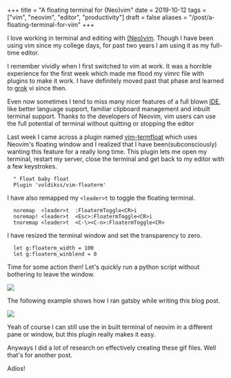 +++
title = "A floating terminal for (Neo)vim"
date = 2019-10-12
tags = ["vim", "neovim", "editor", "productivity"]
draft = false
aliases = "/post/a-floating-terminal-for-vim"
+++

I love working in terminal and editing with
[(Neo)vim](https://neovim.io/). Though I have been using vim since my
college days, for past two years I am using it as my full-time editor.

I remember vividly when I first switched to vim at work. It was a
horrible experience for the first week which made me flood my vimrc file
with plugins to make it work. I have definitely moved past that phase
and learned to [grok](https://stackoverflow.com/questions/1218390/what-is-your-most-productive-shortcut-with-vim/1220118#1220118) vi since then.

Even now sometimes I tend to miss many nicer features of a full blown
[IDE](https://en.wikipedia.org/wiki/Integrated%5Fdevelopment%5Fenvironment),
like better language support, familiar clipboard management and inbuilt
terminal support. Thanks to the developers of Neovim, vim users can use
the full potential of terminal without quitting or stopping the editor

Last week I came across a plugin named
[vim-termfloat](https://github.com/voldikss/vim-floaterm) which uses
Neovim's floating window and I realized that I have been(subconsciously)
wanting this feature for a really long time. This plugin lets me open my
terminal, restart my server, close the terminal and get back to my
editor with a few keystrokes.

```vim
  " Float baby float
  Plugin 'voldikss/vim-floaterm'
```

I have also remapped my `<leader>t` to toggle the floating terminal.

```vim
  noremap  <leader>t  :FloatermToggle<CR>i
  noremap! <leader>t  <Esc>:FloatermToggle<CR>i
  tnoremap <leader>t  <C-\><C-n>:FloatermToggle<CR>
```

I have resized the terminal window and set the transparency to zero.

```vim
  let g:floaterm_width = 100
  let g:floaterm_winblend = 0
```

Time for some action then! Let's quickly run a python script without
bothering to leave the window.

<div class="post-image">
  <img src="/images/py-demo.gif" />
</div>

The following example shows how I ran gatsby while writing this blog
post.

<div class="post-image">
  <img src="/images/gatsby-dev.gif" />
</div>

Yeah of course I can still use the in built terminal of neovim in a
different pane or window, but this plugin really makes it easy.

Anyways I did a lot of research on effectively creating these gif files.
Well that's for another post.

Adios!
